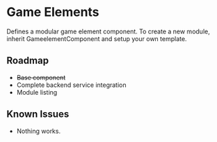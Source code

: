 # Game Elements
Defines a modular game element component. To create a new module, inherit GameelementComponent and setup your own template.

## Roadmap
* ~~Base component~~
* Complete backend service integration
* Module listing

## Known Issues
* Nothing works.
